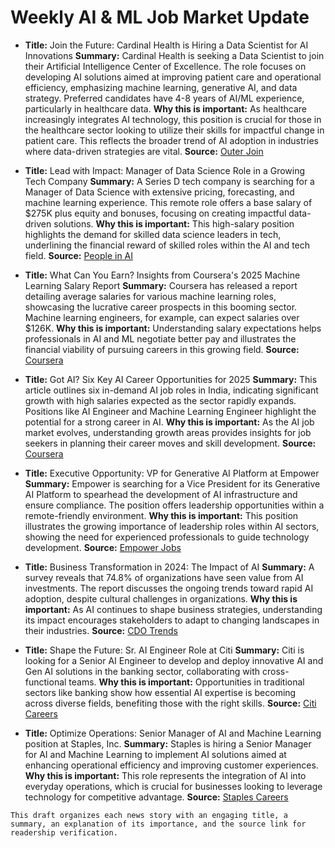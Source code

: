 # Weekly AI & ML Job Market Update

- **Title:** Join the Future: Cardinal Health is Hiring a Data Scientist for AI Innovations
  **Summary:** Cardinal Health is seeking a Data Scientist to join their Artificial Intelligence Center of Excellence. The role focuses on developing AI solutions aimed at improving patient care and operational efficiency, emphasizing machine learning, generative AI, and data strategy. Preferred candidates have 4-8 years of AI/ML experience, particularly in healthcare data.
  **Why this is important:** As healthcare increasingly integrates AI technology, this position is crucial for those in the healthcare sector looking to utilize their skills for impactful change in patient care. This reflects the broader trend of AI adoption in industries where data-driven strategies are vital.
  **Source:** [Outer Join](https://outerjoin.us/remote-jobs/data-scientist-ai-coe-at-cardinal-health)

- **Title:** Lead with Impact: Manager of Data Science Role in a Growing Tech Company
  **Summary:** A Series D tech company is searching for a Manager of Data Science with extensive pricing, forecasting, and machine learning experience. This remote role offers a base salary of $275K plus equity and bonuses, focusing on creating impactful data-driven solutions.
  **Why this is important:** This high-salary position highlights the demand for skilled data science leaders in tech, underlining the financial reward of skilled roles within the AI and tech field.
  **Source:** [People in AI](https://www.peopleinai.com/job/manager-of-data-science)

- **Title:** What Can You Earn? Insights from Coursera's 2025 Machine Learning Salary Report
  **Summary:** Coursera has released a report detailing average salaries for various machine learning roles, showcasing the lucrative career prospects in this booming sector. Machine learning engineers, for example, can expect salaries over $126K.
  **Why this is important:** Understanding salary expectations helps professionals in AI and ML negotiate better pay and illustrates the financial viability of pursuing careers in this growing field.
  **Source:** [Coursera](https://www.coursera.org/articles/machine-learning-salary)

- **Title:** Got AI? Six Key AI Career Opportunities for 2025
  **Summary:** This article outlines six in-demand AI job roles in India, indicating significant growth with high salaries expected as the sector rapidly expands. Positions like AI Engineer and Machine Learning Engineer highlight the potential for a strong career in AI.
  **Why this is important:** As the AI job market evolves, understanding growth areas provides insights for job seekers in planning their career moves and skill development.
  **Source:** [Coursera](https://www.coursera.org/in/articles/artificial-intelligence-jobs)

- **Title:** Executive Opportunity: VP for Generative AI Platform at Empower
  **Summary:** Empower is searching for a Vice President for its Generative AI Platform to spearhead the development of AI infrastructure and ensure compliance. The position offers leadership opportunities within a remote-friendly environment.
  **Why this is important:** This position illustrates the growing importance of leadership roles within AI sectors, showing the need for experienced professionals to guide technology development.
  **Source:** [Empower Jobs](https://jobs.empower.com/job/united-states/vice-president-generative-ai-platform/42743/77061258624)

- **Title:** Business Transformation in 2024: The Impact of AI
  **Summary:** A survey reveals that 74.8% of organizations have seen value from AI investments. The report discusses the ongoing trends toward rapid AI adoption, despite cultural challenges in organizations.
  **Why this is important:** As AI continues to shape business strategies, understanding its impact encourages stakeholders to adapt to changing landscapes in their industries.
  **Source:** [CDO Trends](https://www.cdotrends.com/story/4375/how-ai-changed-businesses-2024)

- **Title:** Shape the Future: Sr. AI Engineer Role at Citi
  **Summary:** Citi is looking for a Senior AI Engineer to develop and deploy innovative AI and Gen AI solutions in the banking sector, collaborating with cross-functional teams.
  **Why this is important:** Opportunities in traditional sectors like banking show how essential AI expertise is becoming across diverse fields, benefiting those with the right skills.
  **Source:** [Citi Careers](https://jobs.citi.com/job/pune/sr-artificial-intelligence-and-gen-ai-engineer/287/76949824176)

- **Title:** Optimize Operations: Senior Manager of AI and Machine Learning position at Staples, Inc.
  **Summary:** Staples is hiring a Senior Manager for AI and Machine Learning to implement AI solutions aimed at enhancing operational efficiency and improving customer experiences.
  **Why this is important:** This role represents the integration of AI into everyday operations, which is crucial for businesses looking to leverage technology for competitive advantage.
  **Source:** [Staples Careers](https://careers.staples.com/en/job/framingham/senior-manager-of-artificial-intelligence-and-machine-learning/44412/73344834144)

```
This draft organizes each news story with an engaging title, a summary, an explanation of its importance, and the source link for readership verification.
